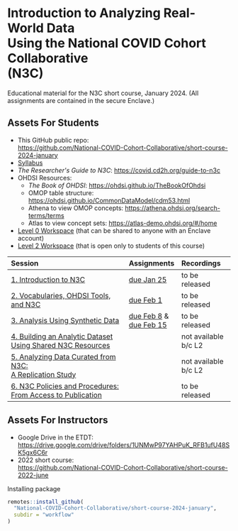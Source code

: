 Introduction to Analyzing Real-World Data<br>Using the National COVID Cohort Collaborative<br>(N3C)
=======

Educational material for the N3C short course, January 2024. (All assignments are contained in the secure Enclave.)

Assets For Students
-------

* This GitHub public repo:<br><https://github.com/National-COVID-Cohort-Collaborative/short-course-2024-january>
* [Syllabus](background/syllabus/Student%20Syllabus%20Short%20Course%202024.pdf)
* *The Researcher's Guide to N3C*: <https://covid.cd2h.org/guide-to-n3c>
* OHDSI Resources:
  * *The Book of OHDSI*: <https://ohdsi.github.io/TheBookOfOhdsi>
  * OMOP table structure: <https://ohdsi.github.io/CommonDataModel/cdm53.html>
  * Athena to view OMOP concepts: <https://athena.ohdsi.org/search-terms/terms>
  * Atlas to view concept sets: <https://atlas-demo.ohdsi.org/#/home>
* [Level 0 Workspace](https://unite.nih.gov/workspace/compass/view/ri.compass.main.folder.86a7020f-db30-4fd1-b735-bbaf53512365) (that can be shared to anyone with an Enclave account)
* [Level 2 Workspace](https://unite.nih.gov/workspace/compass/view/ri.compass.main.folder.713d3259-a7b4-43f4-bbac-d1db215aff8b) (that is open only to students of this course)

| Session                                                                                   | Assignments           | Recordings           |
| :---------------------------------------------------------------------------------------- | :-------------------- | :---------           |
| [1. Introduction to N3C](sessions/session-1#readme)                                       | [due Jan 25](sessions/session-1/session-1-assignment.pdf) | to be released       |
| [2. Vocabularies, OHDSI Tools, and N3C](sessions/session-2#readme)                        | [due Feb 1](sessions/session-2/session-2-assignment.pdf) | to be released       |
| [3. Analysis Using Synthetic Data](sessions/session-3#readme)                             | [due Feb 8](sessions/session-3/homework#before-session-3-starts) &<br>[due Feb 15](sessions/session-3/homework#after-session-3-ends) | to be released  | to be released       |
| [4. Building an Analytic Dataset<br>Using Shared N3C Resources](sessions/session-4#readme)|                       | not available<br>b/c L2 |
| [5. Analyzing Data Curated from N3C:<br>A Replication Study](sessions/session-5#readme)   |                       | not available<br>b/c L2 |
| [6. N3C Policies and Procedures:<br>From Access to Publication](sessions/session-6#readme)|                       | to be released       |

Assets For Instructors
-------

* Google Drive in the ETDT:<br><https://drive.google.com/drive/folders/1UNMwP97YAHPuK_RFB1ufU48SK5gx6C6r>
* 2022 short course:<br><https://github.com/National-COVID-Cohort-Collaborative/short-course-2022-june>

Installing package

```r
remotes::install_github(
  "National-COVID-Cohort-Collaborative/short-course-2024-january",
  subdir = "workflow"
)
```
